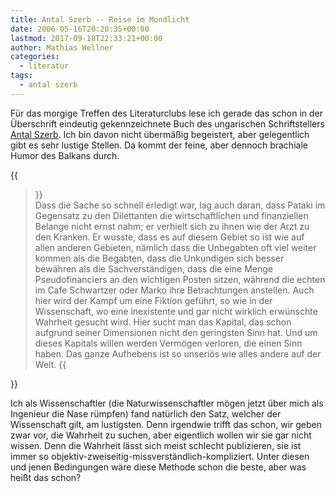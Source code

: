 ```yaml
---
title: Antal Szerb -- Reise im Mondlicht
date: 2006-05-16T20:20:35+00:00
lastmod: 2017-09-18T22:33:21+00:00
author: Mathias Wellner
categories:
  - literatur
tags:
  - antal szerb
---
```

Für das morgige Treffen des Literaturclubs lese ich gerade das schon in der Überschrift eindeutig gekennzeichnete Buch des ungarischen Schriftstellers [Antal Szerb](https://de.wikipedia.org/wiki/Antal_Szerb). Ich bin davon nicht übermäßig begeistert, aber gelegentlich gibt es sehr lustige Stellen. Da kommt der feine, aber dennoch brachiale Humor des Balkans durch. 

{{<blockquote>}}  
Dass die Sache so schnell erledigt war, lag auch daran, dass Pataki im Gegensatz zu den Dilettanten die wirtschaftlichen und finanziellen Belange nicht ernst nahm; er verhielt sich zu ihnen wie der Arzt zu den Kranken. Er wusste, dass es auf diesem Gebiet so ist wie auf allen anderen Gebieten, nämlich dass die Unbegabten oft viel weiter kommen als die Begabten, dass die Unkundigen sich besser bewähren als die Sachverständigen, dass die eine Menge Pseudofinanciers an den wichtigen Posten sitzen, während die echten im Cafe Schwartzer oder Marko ihre Betrachtungen anstellen. Auch hier wird der Kampf um eine Fiktion geführt, so wie in der Wissenschaft, wo eine inexistente und gar nicht wirklich erwünschte Wahrheit gesucht wird. Hier sucht man das Kapital, das schon aufgrund seiner Dimensionen nicht den geringsten Sinn hat. Und um dieses Kapitals willen werden Vermögen verloren, die einen Sinn haben. Das ganze Aufhebens ist so unseriös wie alles andere auf der Welt.
{{</blockquote>}}  

Ich als Wissenschaftler (die Naturwissenschaftler mögen jetzt über mich als Ingenieur die Nase rümpfen) fand natürlich den Satz, welcher der Wissenschaft gilt, am lustigsten. Denn irgendwie trifft das schon, wir geben zwar vor, die Wahrheit zu suchen, aber eigentlich wollen wir sie gar nicht wissen. Denn die Wahrheit lässt sich meist schlecht publizieren, sie ist immer so objektiv-zweiseitig-missverständlich-kompliziert. Unter diesen und jenen Bedingungen wäre diese Methode schon die beste, aber was heißt das schon?